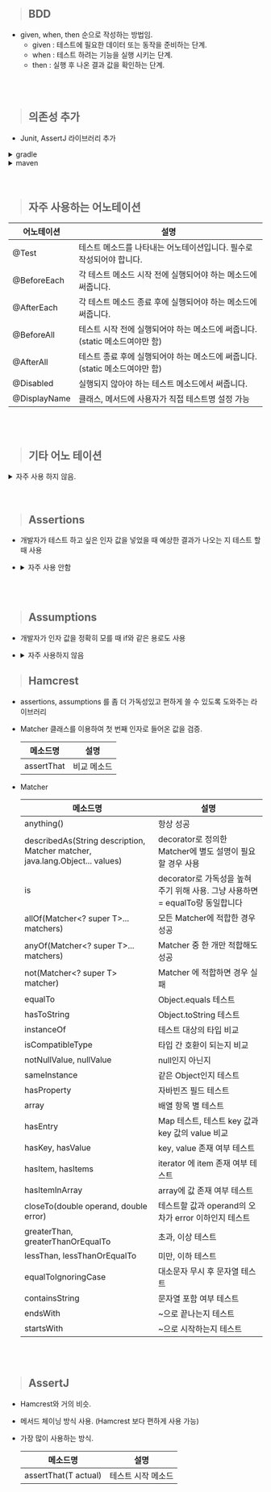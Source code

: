 > ## BDD
 - given, when, then 순으로 작성하는 방법임.
   - given : 테스트에 필요한 데이터 또는 동작을 준비하는 단계.
   - when : 테스트 하려는 기능을 실행 시키는 단계.
   - then : 실행 후 나온 결과 값을 확인하는 단계.

<br/>
<br/>

> ## 의존성 추가
- Junit, AssertJ 라이브러리 추가

<details>
  <summary>gradle</summary>

```
dependencies {
    testImplementation 'org.junit.jupiter:junit-jupiter-api:5.8.1'
    testRuntimeOnly 'org.junit.jupiter:junit-jupiter-engine:5.8.1'
}
```
</details>

<details>
  <summary>maven</summary>

```
<dependencies>
    <dependency>
        <groupId>org.junit.jupiter</groupId>
        <artifactId>junit-jupiter-api</artifactId>
        <version>5.8.1</version>
        <scope>test</scope>
    </dependency>
    <dependency>
        <groupId>org.junit.jupiter</groupId>
        <artifactId>junit-jupiter-engine</artifactId>
        <version>5.8.1</version>
        <scope>test</scope>
    </dependency>
</dependencies>
```

</details>

<br>
<br>

> ## 자주 사용하는 어노테이션

어노테이션|설명
---|---
@Test|테스트 메소드를 나타내는 어노테이션입니다. 필수로 작성되어야 합니다.
@BeforeEach|각 테스트 메소드 시작 전에 실행되어야 하는 메소드에 써줍니다.
@AfterEach|각 테스트 메소드 종료 후에 실행되어야 하는 메소드에 써줍니다.
@BeforeAll|테스트 시작 전에 실행되어야 하는 메소드에 써줍니다. (static 메소드여야만 함)
@AfterAll|테스트 종료 후에 실행되어야 하는 메소드에 써줍니다. (static 메소드여야만 함)
@Disabled|실행되지 않아야 하는 테스트 메소드에서 써줍니다.
@DisplayName|클래스, 메서드에 사용자가 직접 테스트명 설정 가능

<br>
<br>

> ## 기타 어노 테이션
<details>
  <summary>자주 사용 하지 않음.</summary>

### @DisplayNameGeneration
- 기존 클래스, 메서드명에서 변형한 테스트명으로 설정
- DisplayNameGenerator 내부 클래스를 이용

    내부 클래스|설명
    --|--
    Standard|기존 클래스, 메소드 명을 사용합니다. (기본값)
    Simple|괄호를 제외시킵니다.
    ReplaceUnderscores|_(underscore) 를 공백으로 바꿉니다.
    IndicativeSentences|클래스명 + 구분자(", ") + 메소드명으로 바꿉니다.

<br>

### @IndicativeSentencesGeneration
- IndicativeSentences의 구분자를 커스텀하게 사용할 수 있게해줍니다.

  파라미터명|설명
  --|--
  separator|구분자 (기본값 : ", ")
  generator|정의된 DisplayNameGenerator 중 하나 사용

<br>

### @Tag
- 테스트 코드를 구분지어 태깅하고 원하는 태그만 필터링해서 테스트할 수 있게해줌.
- 필터링을 하려면 추가 설정이 필요.

  파라미터명|설명
  --|--
  value|태그명
    
<br>

### @RepeatedTest
- RepetitionInfo 인자를 받아 테스트를 반복.
- RepetitionInfo 인자를 사용하려면 반드시 해당 어노테이션이 필요함.

    파라미터명|설명
    --|--
    value|반복 횟수 (반드시 0보다 커야함) (필수)
    name|반복할 때 나타나는 테스트명
    
<br>

### @ParameterizedTest
- 파라미터를 넣어서 테스트를 반복.

    파라미터명|설명
    --|--
    name|@DisplayName 설정
    DISPLAY_NAME_PLACEHOLDER|@DisplayName과 동일
    INDEX_PLACEHOLDER|현재 실행 인덱스
    ARGUMENTS_PLACEHOLDER|현재 실행된 파라미터 값
    ARGUMENTS_WITH_NAMES_PLACEHOLDER|현재 실행된 파라미터명 + "=" + 값
    DEFAULT_DISPLAY_NAME|"[" + INDEX_PLACEHOLDER + "] " + ARGUMENTS_WITH_NAMES_PLACEHOLDER

- 단독으로 사용되지 않으며 어떤 파라미터를 사용하는지에 관한 어노테이션을 추가로 선언해야함.

- @valueSource
    - 댜양한 타입의 파라미터를 배열로 받아 사용할 수 있게 해줌.
    - 각 타입명에 'S'를 붙힌 것이 파라미터명
    - 파라미터 인자는 1개

- @NullSource
    - 메서드 인자에 null 사용
    - 메서드 인자가 1개일 때만 사용 가능
    - 기본 타입에는 사용 불가

- @EmptySource
    - 메서드 인자에 빈 값 객체 사용
    - 메서드 인자가 1개일 때만 사용 가능

- @NullAndEmptySource
    - @NullSource와 @EmptySource를 합한 것

- @EnumSource
    - enum에 정의된 상수들을 테스트하기 위한 어노테이션
    
       파라미터|설명
       --|--
       value|테스트할 Enum 클래스 (기본값 : NullEnum.class)
       names|문자열(정규식)
       mode|names를 이용하여 검색 

- @MethodSource
    - factory 메서드가 리턴해주는 값을 가지고 반복 테스트하는 어노테이션
    - 반드시 static. 단, 테스트 클래스에 @TestInstance(Lifecycle.PER_CLASS)가 있다면 필요 없음.
    - 인자 없어야함.
    - Stream 타입으로 리턴해야함.
    
       파라미터|설명
       --|--
       value|factory 메소드 명

- @CvsSource
    - CSV 현식의 데이터로 반복 테스트

       파라미터|설명
       --|--
       value|CVS 형식의 데이터
       delimiter|delimiter를 변경 (char 형)
       delimiterString|delimiter를 변경 (String 형)
       emptyValue|CVS 데이터 중 빈 값인 경우 대체되는 값
       nullValues|CVS 데이터 중 null 값으로 대체할 값

- @CvsFileSource
    - cvs 파일을 읽어서 테스트할 수 있게 해주는 어노테이션

       파라미터|설명
       --|--
       resources|.cvs 파일 경로
       files|.cvs 파일 경로
       encoding|파일 인코딩 값
       lineSeparator|줄 바꿈 구분자
       delimiter|delimiter를 변경 (char 형)
       delimiterString|delimiter를 변경 (String 형)
       numLinesToSkip|cvs 파일 라인 스킵 수
       emptyValue|CVS 데이터 중 빈 값인 경우 대체되는 값
       nullValues|CVS 데이터 중 null 값으로 대체할 값

- @ArgumentSource
    - 정해진 데이터 주입 방법말고 커스텀하게 주입 데이터 값을 정할 수 있음.

       파라미터|설명
       --|--
       value|데이터 주입 방법을 정의한 클래스

<br>

### @TestInstance
- Junit은 설정된 테스트 단위로 테스트 객체를 만듬. 이를 테스트 인스턴스라 함.
- 따라서 필드 변수를 메서드가 공유하지 못함.
- 이를 해결하고자 테스트 인스턴스의 생성 단위를 변경하기 위한 어노테이션임.
- 설정을 통해 기본 값 변경 가능.
- 생성 단위를 변경하여도 메서드 실행 순서를 보장 하지는 않기 때문에 예상과 다른 결과가 나올 수 있음.

    파라미터|설명
    --|--
    value|테스트 인스턴스 생성 단위 설정. (PER_METHOD: 기본 값, PER_CLASS: 클래스 단위)

<br>

### @TestMethodOrder
- 테스트 순서를 정해줌.
- MethodOrder 내부 클래스 이용함.

    파라미터|설명 (내부클래스 : 정렬 기준)
    --|--
    value|MethodName : 메소드명, DisplayName : @DisplayName, OrderAnnotation : @Order(n), Random : 랜덤

<br>

### @TestMethodOrder 커스텀
- 개발자가 원하는 형태의 정렬로 구현하는 방법
- MethodOrder를 implements해서 구현
- 이후 해당 클래스를 value에 넣어서 사용
</details>
 


<br>
<br> 


> ## Assertions
- 개발자가 테스트 하고 싶은 인자 값을 넣었을 때 예상한 결과가 나오는 지 테스트 할 때 사용

- <details>
    <summary>자주 사용 안함</summary>

  메서드|설명
  ---|---
  assertEquals(expected, actual, message)|expected 값과 actual 값이 동일한지 확인합니다. 동일하지 않은 경우, 선택적으로 제공하는 message가 테스트 실패 메시지로 표시됩니다.
  assertNotEquals(unexpected, actual, message)|unexpected 값과 actual 값이 다른지 확인합니다. 동일한 경우, 선택적으로 제공하는 message가 테스트 실패 메시지로 표시됩니다.
  assertTrue(condition, message)|주어진 condition이 true인지 확인합니다. false인 경우, 선택적으로 제공하는 message가 테스트 실패 메시지로 표시됩니다.
  assertFalse(condition, message)|주어진 condition이 false인지 확인합니다. true인 경우, 선택적으로 제공하는 message가 테스트 실패 메시지로 표시됩니다.
  assertNull(object, message)|주어진 object가 null인지 확인합니다. null이 아닌 경우, 선택적으로 제공하는 message가 테스트 실패 메시지로 표시됩니다.
  assertNotNull(object, message)|주어진 object가 null이 아닌지 확인합니다. null인 경우, 선택적으로 제공하는 message가 테스트 실패 메시지로 표시됩니다.
  assertSame(expected, actual, message)|expected와 actual이 동일한 객체를 참조하는지 확인합니다. 참조가 다른 경우, 선택적으로 제공하는 message가 테스트 실패 메시지로 표시됩니다.
  assertNotSame(unexpected, actual, message)|unexpected와 actual이 서로 다른 객체를 참조하는지 확인합니다. 동일한 객체를 참조하는 경우, 선택적으로 제공하는 message가 테스트 실패 메시지로 표시됩니다.
  assertArrayEquals(expected, actual, message)|두 배열이 동일한 순서와 값을 가지고 있는지 확인합니다. 배열의 내용이 다른 경우, 선택적으로 제공하는 message가 테스트 실패 메시지로 표시됩니다.
  assertThrows(expectedExceptionType, executable, message)|주어진 executable이 실행되었을 때 expectedExceptionType의 예외가 발생하는지 확인합니다. 예외가 발생하지 않거나 다른 종류의 예외가 발생한 경우, 선택적으로 제공하는 message가 테스트 실패 메시지로 표시됩니다.
  assertTimeout(duration, executable, message)|주어진 executable이 지정된 duration 내에 완료되는지 확인합니다. 지정된 시간 내에 완료되지 않은 경우, 선택적으로 제공하는 message가 테스트 실패 메시지로 표시됩니다.
  assertTimeoutPreemptively(duration, executable, message)|주어진 executable이 지정된 duration 내에 완료되는지 확인합니다. 지정된 시간 내에 완료되지 않은 경우, executable이 즉시 중단되고 선택적으로 제공하는 message가 테스트 실패 메시지로 표시됩니다.
</details>



<br>
<br>

> ## Assumptions
- 개발자가 인자 값을 정확히 모를 때 if와 같은 용로도 사용

- <details>
    <summary>자주 사용하지 않음</summary>

    메소드명|설명
    --|--
    assumeTrue|테스트가 실패하면 에러 발생
    assumeFalse|테스트가 성공하면 에러 발생
    assumingThat(boolean, executable)|첫 번째 인자가 True면 두 번째 인자로 들어온 함수 실행. 첫 번째 인자 값이 false 인 경우에도 테스트를 스킵하지 않고 다음 코드를 진행합니다.
</details>



> ## Hamcrest
- assertions, assumptions 를 좀 더 가독성있고 편하게 쓸 수 있도록 도와주는 라이브러리 
- Matcher 클래스를 이용하여 첫 번째 인자로 들어온 값을 검증.

    메소드명|설명
    --|--
    assertThat|비교 메소드

- Matcher
    
    메소드명|설명
    --|--
    anything()|항상 성공
    describedAs(String description, Matcher matcher,  java.lang.Object... values)|decorator로 정의한 Matcher에 별도 설명이 필요할 경우 사용
    is|decorator로 가독성을 높혀주기 위해 사용. 그냥 사용하면 = equalTo랑 동일합니다
    allOf(Matcher<? super T>... matchers)|모든 Matcher에 적합한 경우 성공
    anyOf(Matcher<? super T>... matchers)|Matcher 중 한 개만 적합해도 성공
    not(Matcher<? super T> matcher)|Matcher 에 적합하면 경우 실패
    equalTo|Object.equals 테스트
    hasToString|Object.toString 테스트
    instanceOf|테스트 대상의 타입 비교
    isCompatibleType|타입 간 호환이 되는지 비교
    notNullValue, nullValue|null인지 아닌지
    sameInstance|같은 Object인지 테스트
    hasProperty|자바빈즈 필드 테스트
    array|배열 항목 별 테스트
    hasEntry|Map 테스트, 테스트 key 값과 key 값의 value 비교
    hasKey, hasValue|key, value 존재 여부 테스트
    hasItem, hasItems|iterator 에 item 존재 여부 테스트
    hasItemInArray|array에 값 존재 여부 테스트
    closeTo(double operand, double error)|테스트할 값과 operand의 오차가 error 이하인지 테스트
    greaterThan, greaterThanOrEqualTo|초과, 이상 테스트
    lessThan, lessThanOrEqualTo|미만, 이하 테스트
    equalToIgnoringCase|대소문자 무시 후 문자열 테스트
    containsString|문자열 포함 여부 테스트
    endsWith|~으로 끝나는지 테스트
    startsWith|~으로 시작하는지  테스트

<br>
<br>

> ## AssertJ
- Hamcrest와 거의 비슷.
- 메서드 체이닝 방식 사용. (Hamcrest 보다 편하게 사용 가능)
- 가장 많이 사용하는 방식.

     메소드명|설명
    --|--
    assertThat(T actual)|테스트 시작 메소드




